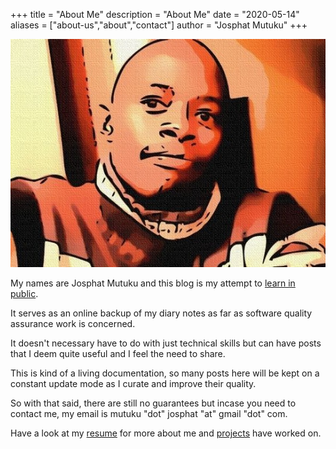 +++
title = "About Me"
description = "About Me"
date = "2020-05-14"
aliases = ["about-us","about","contact"]
author = "Josphat Mutuku"
+++

![Me](./josphat.jpeg#center)

My names are Josphat Mutuku and this blog is my attempt to [learn in public](https://www.swyx.io/writing/learn-in-public/).

It serves as an online backup of my diary notes as far as software quality assurance work is concerned.

It doesn't necessary have  to do with just technical skills but can have posts that I deem quite useful and I feel the need to share.

This is kind of a living documentation, so many posts here will be kept on a constant update mode as I curate and improve their quality.

So with that said, there are still no guarantees but incase you need to contact me, my email is mutuku "dot" josphat "at" gmail "dot" com.

Have a look at my [resume](https://jaymutuku.github.io) for more about me and [projects](https://github.com/jaymutuku) have worked on.




